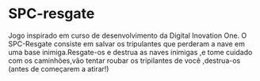 # SPC-resgate
Jogo inspirado em curso de desenvolvimento da Digital Inovation One.
O SPC-Resgate consiste em salvar os tripulantes que perderam a nave em  uma base inimiga.Resgate-os e destrua as naves inimigas ,e tome cuidado com os caminhões,vão tentar roubar os tripilantes de você ,destrua-os (antes de começarem a atirar!)
